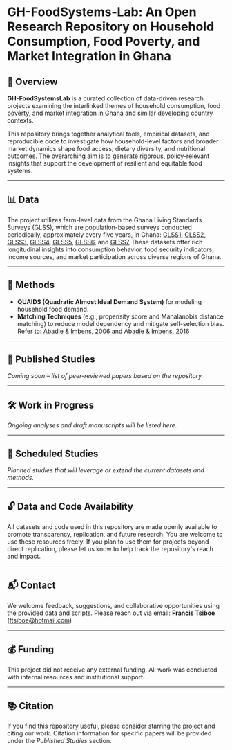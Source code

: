 # GH-FoodSystems-Lab: An Open Research Repository on Household Consumption, Food Poverty, and Market Integration in Ghana

## 📘 Overview

**GH-FoodSystemsLab** is a curated collection of data-driven research projects examining the interlinked themes of household consumption, food poverty, and market integration in Ghana and similar developing country contexts.

This repository brings together analytical tools, empirical datasets, and reproducible code to investigate how household-level factors and broader market dynamics shape food access, dietary diversity, and nutritional outcomes. The overarching aim is to generate rigorous, policy-relevant insights that support the development of resilient and equitable food systems.

---

## 📊 Data

The project utilizes farm-level data from the Ghana Living Standards Surveys (GLSS), which are population-based surveys conducted periodically, approximately every five years, in Ghana: [GLSS1](https://microdata.statsghana.gov.gh/index.php/catalog/7),  [GLSS2](https://microdata.statsghana.gov.gh/index.php/catalog/4), [GLSS3](https://microdata.statsghana.gov.gh/index.php/catalog/12), [GLSS4](https://microdata.statsghana.gov.gh/index.php/catalog/14), [GLSS5](https://microdata.statsghana.gov.gh/index.php/catalog/5), [GLSS6](https://microdata.statsghana.gov.gh/index.php/catalog/72), and [GLSS7](https://microdata.statsghana.gov.gh/index.php/catalog/97) These datasets offer rich longitudinal insights into consumption behavior, food security indicators, income sources, and market participation across diverse regions of Ghana.

---

## 🧪 Methods

- **QUAIDS (Quadratic Almost Ideal Demand System)** for modeling household food demand.
- **Matching Techniques** (e.g., propensity score and Mahalanobis distance matching) to reduce model dependency and mitigate self-selection bias. Refer to:  [Abadie & Imbens, 2006](https://doi.org/10.1111/j.1468-0262.2006.00655.x) and [Abadie & Imbens, 2016](https://doi.org/10.3982/ECTA11293)

---

## 📄 Published Studies

*Coming soon – list of peer-reviewed papers based on the repository.*

---

## 🛠 Work in Progress

*Ongoing analyses and draft manuscripts will be listed here.*

---

## 📅 Scheduled Studies

*Planned studies that will leverage or extend the current datasets and methods.*

---

## 🔓 Data and Code Availability

All datasets and code used in this repository are made openly available to promote transparency, replication, and future research. You are welcome to use these resources freely. If you plan to use them for projects beyond direct replication, please let us know to help track the repository's reach and impact.

---

## 📬 Contact

We welcome feedback, suggestions, and collaborative opportunities using the provided data and scripts. Please reach out via email: **Francis Tsiboe** ([ftsiboe@hotmail.com](mailto:ftsiboe@hotmail.com))

---

## 💰 Funding

This project did not receive any external funding. All work was conducted with internal resources and institutional support.

---

## 📚 Citation

If you find this repository useful, please consider starring the project and citing our work. Citation information for specific papers will be provided under the *Published Studies* section.
